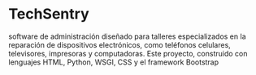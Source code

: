 # TechSentry
software de administración diseñado para talleres especializados en la reparación de dispositivos electrónicos, como teléfonos celulares, televisores, impresoras y computadoras. Este proyecto, construido con lenguajes HTML, Python, WSGI, CSS y el framework Bootstrap
